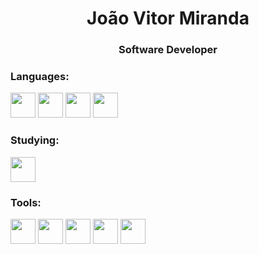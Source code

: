 <h1 align="center">João Vitor Miranda</h1> 
<h3 align="center">Software Developer</h3>

<h3 align="left">Languages:</h3>
<p align="left">
  <a href="https://react.dev" target="_blank" rel="noreferrer"> <img src="https://cdn.jsdelivr.net/gh/devicons/devicon@latest/icons/react/react-original.svg" width="40" height="40"/></a>
  <a href="https://nodejs.org/en" target="_blank" rel="noreferrer"> <img src="https://cdn.jsdelivr.net/gh/devicons/devicon@latest/icons/nodejs/nodejs-original-wordmark.svg" width="40" height="40"/></a>
  <a href="https://www.typescriptlang.org" target="_blank" rel="noreferrer"> <img src="https://cdn.jsdelivr.net/gh/devicons/devicon@latest/icons/typescript/typescript-original.svg" width="40" height="40"/></a>
  <a href="https://www.php.net" target="_blank" rel="noreferrer"> <img src="https://www.php.net//images/logos/new-php-logo.svg" width="40" height="40"/></a>
  <h3 align="left">Studying:</h3>
  <a href="https://www.swift.org" target="_blank" rel="noreferrer"> <img src="https://cdn.jsdelivr.net/gh/devicons/devicon@latest/icons/swift/swift-original.svg" width="40" height="40"/></a>
</p>

            
          

<h3 align="left">Tools:</h3>
  <a href="https://www.mysql.com/" target="_blank" rel="noreferrer"> <img src="https://cdn.jsdelivr.net/gh/devicons/devicon/icons/mysql/mysql-original-wordmark.svg" width="40" height="40" /></a>
  <a href="https://git-scm.com/" target="_blank" rel="noreferrer"> <img src="https://cdn.jsdelivr.net/gh/devicons/devicon/icons/git/git-original.svg" width="40" height="40" /></a>
  <a href="https://www.docker.com/" target="_blank" rel="noreferrer"> <img src="https://cdn.jsdelivr.net/gh/devicons/devicon/icons/docker/docker-original.svg" width="40" height="40"/></a>
  <a href="https://insomnia.rest" target="_blank" rel="noreferrer"><img src="https://cdn.jsdelivr.net/gh/devicons/devicon@latest/icons/insomnia/insomnia-original.svg" width="40" height="40"/></a>
  <a href="https://www.atlassian.com/br/software/jira" target="_blank" rel="noreferrer"><img src="https://cdn.jsdelivr.net/gh/devicons/devicon@latest/icons/jira/jira-original-wordmark.svg" width="40" height="40"/></a>
  <br>
